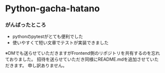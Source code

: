 # Python-gacha-hatano

### がんばったところ
 - pythonのpytestがとても便利でした
 - 使いやすくて短い文章でテストが実装できました


※DMでも送らせていただきますがFrontend側のリポジトリを共有するのを忘れておりました。
招待を送らせていただき同様にREADME.mdを追加させていただきます。
申し訳ありません。
